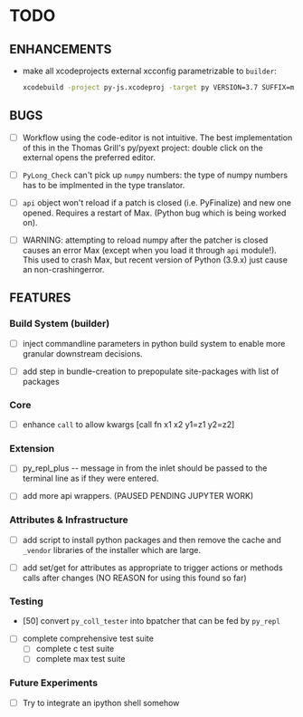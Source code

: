 # TODO

## ENHANCEMENTS

- make all xcodeprojects external xcconfig parametrizable to `builder`:

  ```bash
  xcodebuild -project py-js.xcodeproj -target py VERSION=3.7 SUFFIX=m
  ```


## BUGS

- [ ] Workflow using the code-editor is not intuitive. The best implementation of this in the Thomas Grill's py/pyext project: double click on the external opens the preferred editor.

- [ ] `PyLong_Check` can't pick up `numpy` numbers: the type of numpy numbers has to be implmented in the type translator.

- [ ] `api` object won't reload if a patch is closed (i.e. PyFinalize) and new one opened. Requires a restart of Max. (Python bug which is being worked on).

- [ ] WARNING: attempting to reload numpy after the patcher is closed causes an error Max (except when you load it through `api` module!). This used to crash Max, but recent version of Python (3.9.x) just cause an non-crashingerror.



## FEATURES

### Build System (builder)

- [ ] inject commandline parameters in python build system to enable more granular downstream decisions.

- [ ] add step in bundle-creation to prepopulate site-packages with list of packages


### Core

- [ ] enhance `call` to allow kwargs [call fn x1 x2 y1=z1 y2=z2]

### Extension

- [ ] py_repl_plus -- message in from the inlet should be passed to the terminal line as if they were entered.

- [ ] add more api wrappers. (PAUSED PENDING JUPYTER WORK)

### Attributes & Infrastructure

- [ ] add script to install python packages and then remove the cache and `_vendor` libraries of the installer which are large.

- [ ] add set/get for attributes as appropriate to trigger actions or methods calls
      after changes (NO REASON for using this found so far)

### Testing

- [50] convert `py_coll_tester` into bpatcher that can be fed by `py_repl`

- [ ] complete comprehensive test suite
  - [ ] complete c test suite
  - [ ] complete max test suite

### Future Experiments

- [ ] Try to integrate an ipython shell somehow
